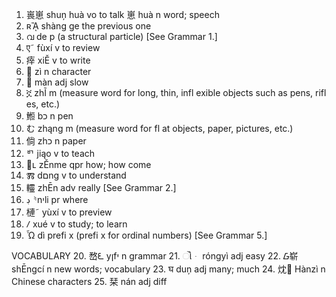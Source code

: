 1. 嵔崽 shuņ huà vo to talk 崽 huà n word; speech
2. ʀᾊ shàng ge the previous one
3. വ de p (a structural particle) [See Grammar 1.]
4. ए῀ fùxí v to review
5. 㾕 xiĚ v to write
6. ઎ zì n character
7. ๨ màn adj slow
8. ኟ zhĨ m (measure word for long, thin, infl exible objects such as pens, rifl
   es, etc.)
9. 䱴 bכ n pen
10. む zhąng m (measure word for fl at objects, paper, pictures, etc.)
11. 倘 zhכ n paper
12. ᄞ jiąo v to teach
13. ඀ʟ zĚnme qpr how; how come
14. Ⰿ dםng v to understand
15. 䡿 zhĒn adv really [See Grammar 2.]
16. ڊ ⸅nיli pr where
17. 槤῀ yùxí v to preview
18. Ⳇ xué v to study; to learn
19. Ὦ dì prefi x (prefi x for ordinal numbers) [See Grammar 5.]

VOCABULARY 20. 嵍ᘍ yןfי n grammar 21. ૌᆞ róngyì adj easy 22. ᮝ崭 shĒngcí n new
words; vocabulary 23. घ duņ adj many; much 24. 㶩઎ Hànzì n Chinese
characters 25. 栞 nán adj diff
